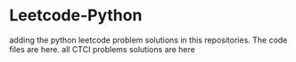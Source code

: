 # Leetcode-Python
adding the python leetcode problem solutions in this repositories. 
The code files are here.
all CTCI problems solutions are here































































































































































































































































































































































































































































































































































































































































































































































































































































































































































































































































































































































































































































































